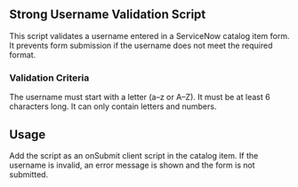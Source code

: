 ## Strong Username Validation Script
This script validates a username entered in a ServiceNow catalog item form. It prevents form submission if the username does not meet the required format.

### Validation Criteria
The username must start with a letter (a–z or A–Z).
It must be at least 6 characters long.
It can only contain letters and numbers.

## Usage
Add the script as an onSubmit client script in the catalog item. If the username is invalid, an error message is shown and the form is not submitted.
